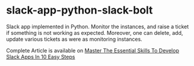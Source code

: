 # slack-app-python-slack-bolt
Slack app implemented in Python. Monitor the instances, and raise a ticket if something is not working as expected. Moreover, one can delete, add, update various tickets as were as monitoring instances.

Complete Article is available on [Master The Essential Skills To Develop Slack Apps In 10 Easy Steps](https://pennow.tech/essential-skills-to-develop-slack-apps/)

